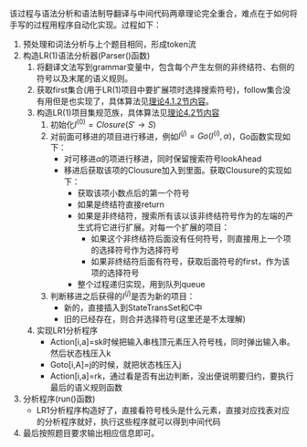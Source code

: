 该过程与语法分析和语法制导翻译与中间代码两章理论完全重合，难点在于如何将手写的过程用程序自动化实现。过程如下：
1. 预处理和词法分析与上个题目相同，形成token流
2. 构造LR(1)语法分析器(Parser()函数)
   1. 将翻译文法写到grammar变量中，包含每个产生左侧的非终结符、右侧的符号以及末尾的语义规则。
   2. 获取first集合(用于LR(1)项目中要扩展项时选择搜索符号)，follow集合没有用但是也实现了，具体算法见[理论4.1.2节内容](http://github/)。
   3. 构造LR(1)项目集规范族，具体算法见[理论4.2节内容]()
      1. 初始化$I^{(0)}=Closure(S'\rightarrow S)$
      2. 对前面可移进的项目进行移进，例如$I^{(j)}=Go(I^{(i)},\alpha)$，Go函数实现如下：
         - 对可移进$\alpha$的项进行移进，同时保留搜索符号lookAhead
         - 移进后获取该项的Clousure加入到里面。获取Clousure的实现如下：
           - 获取该项小数点后的第一个符号
           - 如果是终结符直接return
           - 如果是非终结符，搜索所有该以该非终结符号作为的左端的产生式将它进行扩展。对每一个扩展的项目：
             - 如果这个非终结符后面没有任何符号，则直接用上一个项的选择符号作为选择符号
             - 如果非终结符后面有符号，获取后面符号的first，作为该项的选择符号
           - 整个过程递归实现，用到队列queue
      3. 判断移进之后获得的$I^{(j)}$是否为新的项目：
         - 新的，直接插入到StateTransSet和C中
         - 旧的已经存在，则合并选择符号(这里还是不太理解)
    4. 实现LR1分析程序
       - Action[i,a]=sk时候把输入串栈顶元素压入符号栈，同时弹出输入串。然后状态栈压入k
       - Goto[i,A]=j的时候，就把状态栈压入j
       - Action[i,a]=rk，通过看是否有出边判断，没出便说明要归约，要执行最后的语义规则函数
3. 分析程序(run()函数)
   - LR1分析程序构造好了，直接看符号栈头是什么元素，直接对应找表对应的分析程序就好，执行这些程序就可以得到中间代码
4. 最后按照题目要求输出相应信息即可。